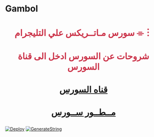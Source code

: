 # Gambol

# <p align="center" style="color:#cb3349" >سورس مـاتــريكس علي التليجرام ⌯︙

# <p align="center" style="color:#cb3349" > شروحات عن السورس ادخل الى قناة السورس

# <p align="center" style="color:#cb3349" > [قناه السورس](https://telegram.me/G8_01) <br>

 
# <p align="center" style="color:#cb3349" > [مــطــور ســورس](https://telegram.me/G8_M_L) <br>
 

[![Deploy](https://www.herokucdn.com/deploy/button.svg)](https://heroku.com/deploy?template=https://github.com/Gambol00/music-gambol)
[![GenerateString](https://img.shields.io/badge/repl.it-generateString-yellowgreen)](https://replit.com/@vorcl/generatestringsession#Ufo.py)
